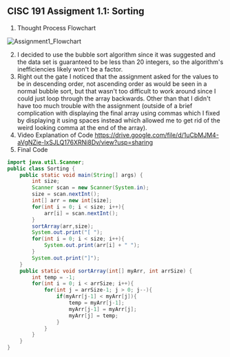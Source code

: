 ## CISC 191 Assigment 1.1: Sorting
1. Thought Process Flowchart

![Assignment1_Flowchart](https://github.com/user-attachments/assets/637e729c-6ade-4464-bd7e-164e9d1896da)

2. I decided to use the bubble sort algorithm since it was suggested and the data set is guaranteed to be less than 20 integers, so the algorithm's inefficiencies likely won't be a factor.
3. Right out the gate I noticed that the assignment asked for the values to be in descending order, not ascending order as would be seen in a normal bubble sort, but that wasn't too difficult to work around since I could just loop through the array backwards. Other than that I didn't have too much trouble with the assignment (outside of a brief complication with displaying the final array using commas which I fixed by displaying it using spaces instead which allowed me to get rid of the weird looking comma at the end of the array).
4. Video Explanation of Code
https://drive.google.com/file/d/1uCbMJM4-aVgNZie-IxSJLQ176XRNi8Dv/view?usp=sharing
5. Final Code
```java
import java.util.Scanner;
public class Sorting {
    public static void main(String[] args) {
        int size;
        Scanner scan = new Scanner(System.in);
        size = scan.nextInt();
        int[] arr = new int[size];
        for(int i = 0; i < size; i++){
            arr[i] = scan.nextInt();
        }
        sortArray(arr,size);
        System.out.print("[ ");
        for(int i = 0; i < size; i++){
            System.out.print(arr[i] + " ");
        }
        System.out.print("]");
    }
    public static void sortArray(int[] myArr, int arrSize) {
        int temp = -1;
        for(int i = 0; i < arrSize; i++){
            for(int j = arrSize-1; j > 0; j--){
                if(myArr[j-1] < myArr[j]){
                    temp = myArr[j-1];
                    myArr[j-1] = myArr[j];
                    myArr[j] = temp;
                }
            }
        }
    }
}
```
